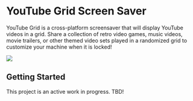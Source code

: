 # YouTube Grid Screen Saver

YouTube Grid is a cross-platform screensaver that will display YouTube videos in a grid. Share a collection of retro video games, music videos, movie trailers, or other themed video sets played in a randomized grid to customize your machine when it is locked!

![](https://i.imgur.com/xoOYBcg.gif)

## Getting Started

This project is an active work in progress. TBD!
